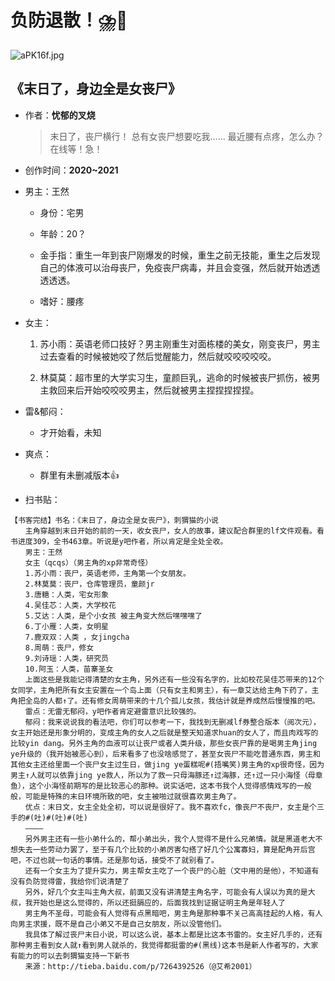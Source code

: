 # 负防退散！⛈️🤢

![aPK16f.jpg](https://c1.kuangxiangit.com/uploads/allimg/c200722/22-07-20105224-92963-100187005.jpg)

## 《末日了，身边全是女丧尸》

- 作者：**忧郁的叉烧**
  
    > 末日了，丧尸横行！
      总有女丧尸想要吃我......
      最近腰有点疼，怎么办？
      在线等！急！

- 创作时间：**2020~2021**

- 男主：王然

  * 身份：宅男
  
  * 年龄：20？
  * 金手指：重生一年到丧尸刚爆发的时候，重生之前无技能，重生之后发现自己的体液可以治母丧尸，免疫丧尸病毒，并且会变强，然后就开始透透透透透。
  * 嗜好：腰疼

- 女主：

  1. 苏小雨：英语老师口技好？男主刚重生对面栋楼的美女，刚变丧尸，男主过去查看的时候被她咬了然后觉醒能力，然后就咬咬咬咬咬。

  2. 林莫莫：超市里的大学实习生，童颜巨乳，逃命的时候被丧尸抓伤，被男主救回来后开始咬咬咬男主，然后就被男主捏捏捏捏捏。

- 雷&郁闷：

  * 才开始看，未知

- 爽点：
  
  * 群里有未删减版本👍

- 扫书贴：

```
【书客完结】书名：《末日了，身边全是女丧尸》，刺猬猫的小说
　　主角穿越到末日开始的前的一天，收女丧尸，女人的故事，建议配合群里的lf文件观看。看书进度309，全书463章。听说是y吧作者，所以肯定是全处全收。
　　男主：王然
　　女主（qcqs）（男主角的xp非常奇怪）
　　1.苏小雨：丧尸，英语老师，主角第一个女朋友。
　　2.林莫莫：丧尸，仓库管理员，童颜jr
　　3.唐糖：人类，宅女形象
　　4.吴佳芯：人类，大学校花
　　5.艾达：人类，是个小女孩 被主角变大然后嘿嘿嘿了
　　6.丁小雁：人类，女明星
　　7.鹿双双：人类 ，女jingcha
　　8.周萌：丧尸，修女
　　9.刘诗瑶：人类，研究员
　　10.阿玉：人类，苗寨圣女
　　上面这些是我能记得清楚的女主角，另外还有一些没有名字的，比如校花吴佳芯带来的12个女同学，主角把所有女主安置在一个岛上面（只有女主和男主），有一章艾达给主角下药了，主角把全岛的人都↑了。还有修女周萌带来的十几个孤儿女孩，我估计就是养成然后慢慢推的吧。
　　雷点：无雷无郁闷，y吧作者肯定避雷意识比较强的。
　　郁闷：我来说说我的看法吧，你们可以参考一下，我找到无删减lf券整合版本（阅次元），女主开始还是形象分明的，变成主角的女人之后就是整天知道求huan的女人了，而且肉戏写的比较yin dang。另外主角的血液可以让丧尸或者人类升级，那些女丧尸靠的是喝男主角jing ye升级的（我开始被恶心到），后来看多了也没啥感觉了，甚至女丧尸不能吃普通东西，男主和其他女主还给里面一个丧尸女主过生日，做jing ye蛋糕呢#(捂嘴笑)男主角的xp很奇怪，因为男主↑人就可以依靠jing ye救人，所以为了救一只母海豚还↑过海豚，还↑过一只小海怪（母章鱼），这个小海怪前期写的是比较恶心的那种。说实话吧，这本书我个人觉得感情戏写的一般般，可能是特殊的末日环境所致的吧，女主被啪过就很喜欢男主角了。
　　优点：末日文，女主全处全初，可以说是很好了。我不喜欢fc，像丧尸不丧尸，女主是个三手的#(吐)#(吐)#(吐)
　　————
　　另外男主还有一些小弟什么的，帮小弟出头，我个人觉得不是什么兄弟情。就是黑道老大不想失去一些劳动力罢了，至于有几个比较的小弟厉害勾搭了好几个公寓寡妇，算是配角开后宫吧，不过也就一句话的事情。还是那句话，接受不了就别看了。
　　还有一个女主为了提升实力，男主帮女主吃了一个丧尸的心脏（文中用的是他），不知道有没有负防觉得雷，我给你们说清楚了
　　另外，好几个女主叫主角大叔，前面又没有讲清楚主角名字，可能会有人误以为真的是大叔，我开始也是这么觉得的，所以还挺膈应的，后面我找到证据证明主角是年轻人了
　　男主角不圣母，可能会有人觉得有点黑暗吧，男主角是那种事不关己高高挂起的人格，有人向男主求援，既不是自己小弟又不是自己女朋友，所以没管他们。
　　我具体了解过丧尸末日小说，可以这么说，基本上都是比这本书雷的。女主好几手的，还有那种男主看到女人就↑看到男人就杀的，我觉得都挺雷的#(黑线)这本书是新人作者写的，大家有能力的可以去刺猬猫支持一下新书
　　来源：http://tieba.baidu.com/p/7264392526（@艾希2001）
```